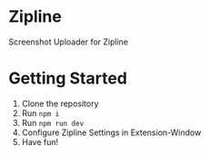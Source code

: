 # Zipline

Screenshot Uploader for Zipline

# Getting Started

1. Clone the repository
2. Run `npm i`
3. Run `npm run dev`
4. Configure Zipline Settings in Extension-Window
5. Have fun!